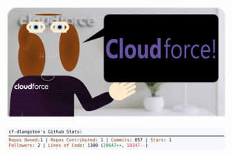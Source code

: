 <!-- 
Version 3.0.206
Built Sat Feb 22 2025 05:20:34 GMT+0000 (Coordinated Universal Time)
-->

<h1 align="center">
  <a href="https://github.com/dylanlangston/dylanlangston/tree/master/src" title="Click to View Source">
    <picture width="100%" alt="Dylan">
      <source media="(prefers-color-scheme: dark)" srcset="dylan-dark.svg?version=3.0.206">
      <img src="dylan-light.svg?version=3.0.206" alt="Dylan">
    </picture>
  </a>
</h1>

<div align="center">
  <picture width="100%" alt="Profile Info and Stats">
    <source media="(prefers-color-scheme: dark)" srcset="stats-dark.svg?version=3.0.206">
    <img src="stats-light.svg?version=3.0.206" alt="Profile Info and Stats">
  </picture>
</div>
